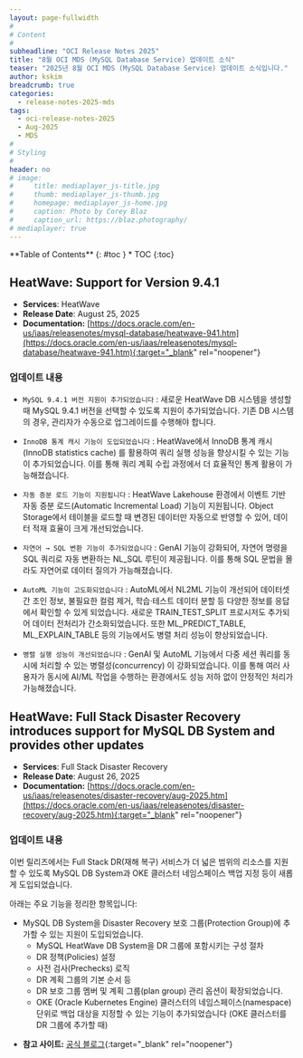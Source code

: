 ```yaml
---
layout: page-fullwidth
#
# Content
#
subheadline: "OCI Release Notes 2025"
title: "8월 OCI MDS (MySQL Database Service) 업데이트 소식"
teaser: "2025년 8월 OCI MDS (MySQL Database Service) 업데이트 소식입니다."
author: kskim
breadcrumb: true
categories:
  - release-notes-2025-mds
tags:
  - oci-release-notes-2025
  - Aug-2025
  - MDS
#
# Styling
#
header: no
# image:
#     title: mediaplayer_js-title.jpg
#     thumb: mediaplayer_js-thumb.jpg
#     homepage: mediaplayer_js-home.jpg
#     caption: Photo by Corey Blaz
#     caption_url: https://blaz.photography/
# mediaplayer: true
---
```


<div class="panel radius" markdown="1">
**Table of Contents**
{: #toc }
*  TOC
{:toc}
</div>


## HeatWave: Support for Version 9.4.1
* **Services**: HeatWave
* **Release Date**: August 25, 2025
* **Documentation:** [https://docs.oracle.com/en-us/iaas/releasenotes/mysql-database/heatwave-941.htm](https://docs.oracle.com/en-us/iaas/releasenotes/mysql-database/heatwave-941.htm){:target="_blank" rel="noopener"}

### 업데이트 내용

- `MySQL 9.4.1 버전 지원이 추가되었습니다` : 
새로운 HeatWave DB 시스템을 생성할 때 MySQL 9.4.1 버전을 선택할 수 있도록 지원이 추가되었습니다.
기존 DB 시스템의 경우, 관리자가 수동으로 업그레이드를 수행해야 합니다.


- `InnoDB 통계 캐시 기능이 도입되었습니다` :
HeatWave에서 InnoDB 통계 캐시(InnoDB statistics cache) 를 활용하여 쿼리 실행 성능을 향상시킬 수 있는 기능이 추가되었습니다.
이를 통해 쿼리 계획 수립 과정에서 더 효율적인 통계 활용이 가능해졌습니다.


- `자동 증분 로드 기능이 지원됩니다` : 
HeatWave Lakehouse 환경에서 이벤트 기반 자동 증분 로드(Automatic Incremental Load) 기능이 지원됩니다.
Object Storage에서 테이블을 로드할 때 변경된 데이터만 자동으로 반영할 수 있어, 데이터 적재 효율이 크게 개선되었습니다.


- `자연어 → SQL 변환 기능이 추가되었습니다` : 
GenAI 기능이 강화되어, 자연어 명령을 SQL 쿼리로 자동 변환하는 NL_SQL 루틴이 제공됩니다.
이를 통해 SQL 문법을 몰라도 자연어로 데이터 질의가 가능해졌습니다.

- `AutoML 기능이 고도화되었습니다` : 
AutoML에서 NL2ML 기능이 개선되어 데이터셋 간 조인 정보, 불필요한 컬럼 제거, 학습·테스트 데이터 분할 등 다양한 정보를 응답에서 확인할 수 있게 되었습니다.
새로운 TRAIN_TEST_SPLIT 프로시저도 추가되어 데이터 전처리가 간소화되었습니다.
또한 ML_PREDICT_TABLE, ML_EXPLAIN_TABLE 등의 기능에서도 병렬 처리 성능이 향상되었습니다.


- `병렬 실행 성능이 개선되었습니다` : 
GenAI 및 AutoML 기능에서 다중 세션 쿼리를 동시에 처리할 수 있는 병렬성(concurrency) 이 강화되었습니다.
이를 통해 여러 사용자가 동시에 AI/ML 작업을 수행하는 환경에서도 성능 저하 없이 안정적인 처리가 가능해졌습니다.

## HeatWave: Full Stack Disaster Recovery introduces support for MySQL DB System and provides other updates
* **Services**: Full Stack Disaster Recovery
* **Release Date**: August 26, 2025
* **Documentation:** [https://docs.oracle.com/en-us/iaas/releasenotes/disaster-recovery/aug-2025.htm](https://docs.oracle.com/en-us/iaas/releasenotes/disaster-recovery/aug-2025.htm){:target="_blank" rel="noopener"}

### 업데이트 내용

이번 릴리즈에서는 Full Stack DR(재해 복구) 서비스가 더 넓은 범위의 리소스를 지원할 수 있도록 MySQL DB System과 OKE 클러스터 네임스페이스 백업 지정 등이 새롭게 도입되었습니다.

아래는 주요 기능을 정리한 항목입니다:

- MySQL DB System을 Disaster Recovery 보호 그룹(Protection Group)에 추가할 수 있는 지원이 도입되었습니다.
    - MySQL HeatWave DB System을 DR 그룹에 포함시키는 구성 절차
    - DR 정책(Policies) 설정
    - 사전 검사(Prechecks) 로직
    - DR 계획 그룹의 기본 순서 등
    - DR 보호 그룹 멤버 및 계획 그룹(plan group) 관리 옵션이 확장되었습니다.
    - OKE (Oracle Kubernetes Engine) 클러스터의 네임스페이스(namespace) 단위로 백업 대상을 지정할 수 있는 기능이 추가되었습니다 (OKE 클러스터를 DR 그룹에 추가할 때)

* **참고 사이트:** [공식 블로그](https://docs.oracle.com/ko/learn/full-stack-dr-mysql-heatwave/index.html#introduction){:target="_blank" rel="noopener"}
